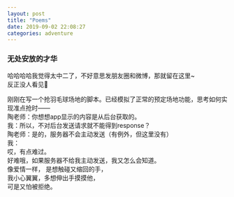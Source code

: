 ```yaml
---
layout: post
title: "Poems"
date: 2019-09-02 22:08:27
categories: adventure
---
```

### 无处安放的才华

哈哈哈哈我觉得太中二了，不好意思发朋友圈和微博，那就留在这里~  
反正没人看见💃

刚刚在写一个抢羽毛球场地的脚本。已经模拟了正常的预定场地功能，思考如何实现准点抢时——  
陶老师：你想想app显示的内容是从后台获取的。  
我：所以，不对后台发送请求就不能得到response？  
陶老师：是的，服务器不会主动发送（有例外，但这里没有）  
我：  
哎，有点难过。  
好难哦，如果服务器不给我主动发送，我又怎么会知道。  
像爱情一样， 
是想触碰又缩回的手，  
我小心翼翼，多想伸出手摸摸他，  
可是又怕被拒绝。
